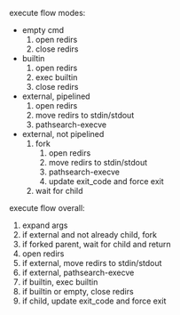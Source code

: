 execute flow modes:
- empty cmd
	1. open redirs
	2. close redirs
- builtin
	1. open redirs
	2. exec builtin
	3. close redirs
- external, pipelined
	1. open redirs
	2. move redirs to stdin/stdout
	3. pathsearch-execve
- external, not pipelined
	1. fork
		1. open redirs
		2. move redirs to stdin/stdout
		3. pathsearch-execve
		4. update exit_code and force exit
	2. wait for child

execute flow overall:
1. expand args
2. if external and not already child, fork
3. if forked parent, wait for child and return
4. open redirs
5. if external, move redirs to stdin/stdout
6. if external, pathsearch-execve
7. if builtin, exec builtin
8. if builtin or empty, close redirs
9. if child, update exit_code and force exit
